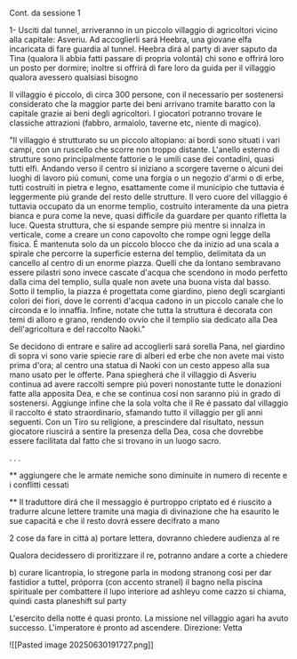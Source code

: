 Cont. da sessione 1


1- Usciti dal tunnel, arriveranno in un piccolo villaggio di agricoltori vicino alla capitale: Asveriu. Ad accoglierli sará Heebra, una giovane elfa incaricata di fare guardia al tunnel. Heebra dirá al party di aver saputo da Tina (qualora li abbia fatti passare di propria volontá) chi sono e offrirá loro un posto  per dormire; inoltre si offrirá di fare loro da guida per il villaggio qualora avessero qualsiasi bisogno

Il villaggio é piccolo, di circa 300 persone, con il necessario per sostenersi considerato che la maggior parte dei beni arrivano tramite baratto con la capitale grazie ai beni degli agricoltori. I giocatori potranno trovare le classiche attrazioni (fabbro, armaiolo, taverne etc, niente di magico). 

"Il villaggio é strutturato su un piccolo altopiano: ai bordi sono situati i vari campi, con un ruscello che scorre non troppo distante. L'anello esterno di strutture sono principalmente fattorie o le umili case dei contadini, quasi tutti elfi. Andando verso il centro si iniziano a scorgere taverne o alcuni dei luoghi di lavoro piú comuni, come una forgia o un negozio d'armi o di erbe, tutti costruiti in pietra e legno, esattamente come il municipio che tuttavia é leggermente piú grande del resto delle strutture. Il vero cuore del villaggio é tuttavia occupato da un enorme templio, costruito interamente da una pietra bianca e pura come la neve, quasi difficile da guardare per quanto rifletta la luce. Questa struttura, che si espande sempre piú mentre si innalza in verticale, come a creare un cono capovolto che rompe ogni legge della fisica. É mantenuta solo da un piccolo blocco che da inizio ad una scala a spirale che percorre la superficie esterna del templio, delimitata da un cancello al centro di un enorme piazza. Quelli che da lontano sembravano essere pilastri sono invece cascate d'acqua che scendono in modo perfetto dalla cima del templio, sulla quale non avete una buona vista dal basso.
Sotto il templio, la piazza é progettata come giardino, pieno degli scargianti colori dei fiori, dove le correnti d'acqua cadono in un piccolo canale che lo circonda e lo innaffia. Infine, notate che tutta la struttura é decorata con temi di alloro e grano, rendendo ovvio che il templio sia dedicato alla Dea dell'agricoltura e del raccolto Naoki."

Se decidono di entrare e salire ad accoglierli sará sorella Pana, nel giardino di sopra vi sono varie spiecie rare di alberi ed erbe che non avete mai visto prima d'ora; al centro una statua di Naoki con un cesto appeso alla sua mano usato per le offerte.  Pana spiegherá che il villaggio di Asveriu continua ad avere raccolti sempre piú poveri nonostante tutte le donazioni fatte alla apposita Dea, e che se continua cosí non saranno piú in grado di sostenersi. Aggiunge infine che la sola volta che il Re é passato dal villaggio il raccolto é stato straordinario, sfamando tutto il villaggio per gli anni seguenti. Con un Tiro su religione, a prescindere dal risultato, nessun giocatore riuscirá a sentire la presenza della Dea, cosa che dovrebbe essere facilitata dal fatto che si trovano in un luogo sacro.


. . .

**  aggiungere che le armate nemiche sono diminuite in numero di recente e i conflitti cessati


** Il traduttore dirá che il messaggio é purtroppo criptato ed é riuscito a tradurre alcune lettere tramite una magia di divinazione che ha esaurito le sue capacitá e che il resto dovrá essere decifrato a mano 


2 cose da fare in cittá 
a) portare lettera, dovranno chiedere audienza al re



Qualora decidessero di proritizzare il re, potranno andare a corte a chiedere






b) curare licantropia, lo stregone parla in modong stranong cosi per dar fastidior a tuttel, próporra (con accento stranel) il bagno nella piscina spirituale per combattere il lupo interiore ad ashleyu come cazzo si chiama, quindi casta planeshift sul party










L'esercito della notte é quasi pronto. La missione nel villaggio agari ha avuto successo. L'imperatore é pronto ad ascendere. Direzione: Vetta

![[Pasted image 20250630191727.png]]